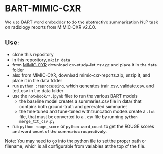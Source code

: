 # BART-MIMIC-CXR

We use BART word embedder to do the abstractive summarization NLP task on radiology reports from MIMIC-CXR v2.0.0.

## Use:
 - clone this repository
 - in this repository, `mkdir data`
 - from [MIMIC-CXR](https://physionet.org/content/mimic-cxr/2.0.0/) download cxr-study-list.csv.gz and place it in the data folder
 - also from MIMIC-CXR, download mimic-cxr-reports.zip, unzip it, and place it in the data folder
 - run `python preprocessing`, which generates train.csv, validate.csv, and test.csv in the data folder
 - use the `notebook/*.ipynb` files to run the various BART models
   + the baseline model creates a summaries.csv file in data/ that contains both ground-truth and generated summaries
   + the fine-tuned and fune-tuned with truncation models create a `.txt` file, that must be converted to a `.csv` file by running `python merge_txt_csv.py`
 - run `python rouge_score` or `python word_count` to get the ROUGE scores and word count of the summaries respectively. 

Note: You may need to go into the python file to set the proper path or filename, which is all configurable from variables at the top of the file.
